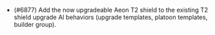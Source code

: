 - (#6877) Add the now upgradeable Aeon T2 shield to the existing T2 shield upgrade AI behaviors (upgrade templates, platoon templates, builder group).
